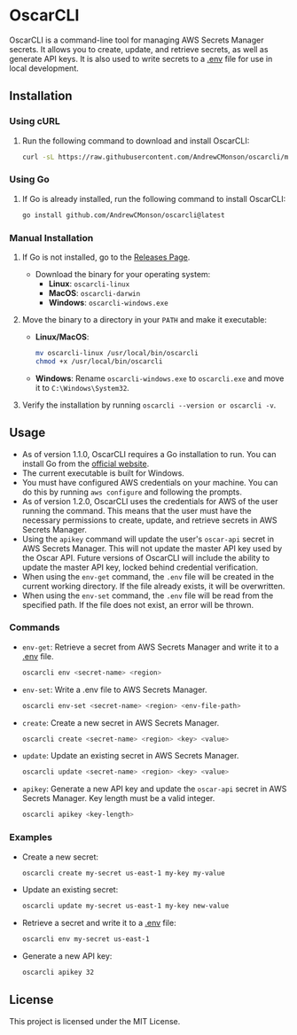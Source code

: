 # OscarCLI

OscarCLI is a command-line tool for managing AWS Secrets Manager secrets. It allows you to create, update, and retrieve secrets, as well as generate API keys. It is also used to write secrets to a [.env](http://_vscodecontentref_/0) file for use in local development.

## Installation

### Using cURL

1. Run the following command to download and install OscarCLI:
    ```sh
    curl -sL https://raw.githubusercontent.com/AndrewCMonson/oscarcli/main/install.sh | bash
    ```

### Using Go

1. If Go is already installed, run the following command to install OscarCLI:
    ```sh
    go install github.com/AndrewCMonson/oscarcli@latest
    ```

### Manual Installation

1. If Go is not installed, go to the [Releases Page](https://github.com/username/repo/releases).
   - Download the binary for your operating system:
     - **Linux**: `oscarcli-linux`
     - **MacOS**: `oscarcli-darwin`
     - **Windows**: `oscarcli-windows.exe`
   
2. Move the binary to a directory in your `PATH` and make it executable:
   - **Linux/MacOS**:
     ```bash
     mv oscarcli-linux /usr/local/bin/oscarcli
     chmod +x /usr/local/bin/oscarcli
     ```
   - **Windows**:
     Rename `oscarcli-windows.exe` to `oscarcli.exe` and move it to `C:\Windows\System32`.

3. Verify the installation by running `oscarcli --version or oscarcli -v`.

## Usage

- As of version 1.1.0, OscarCLI requires a Go installation to run. You can install Go from the [official website](https://golang.org/dl/).
- The current executable is built for Windows.
- You must have configured AWS credentials on your machine. You can do this by running `aws configure` and following the prompts.
- As of version 1.2.0, OscarCLI uses the credentials for AWS of the user running the command. This means that the user must have the necessary permissions to create, update, and retrieve secrets in AWS Secrets Manager.
- Using the `apikey` command will update the user's `oscar-api` secret in AWS Secrets Manager. This will not update the master API key used by the Oscar API. Future versions of OscarCLI will include the ability to update the master API key, locked behind credential verification.
- When using the `env-get` command, the `.env` file will be created in the current working directory. If the file already exists, it will be overwritten.
- When using the `env-set` command, the `.env` file will be read from the specified path. If the file does not exist, an error will be thrown.

### Commands

- `env-get`: Retrieve a secret from AWS Secrets Manager and write it to a [.env](http://_vscodecontentref_/1) file.
    ```sh
    oscarcli env <secret-name> <region>
    ```
- `env-set`: Write a .env file to AWS Secrets Manager.
    ```sh
    oscarcli env-set <secret-name> <region> <env-file-path>
    ```
- `create`: Create a new secret in AWS Secrets Manager.
    ```sh
    oscarcli create <secret-name> <region> <key> <value>
    ```

- `update`: Update an existing secret in AWS Secrets Manager.
    ```sh
    oscarcli update <secret-name> <region> <key> <value>
    ```

- `apikey`: Generate a new API key and update the `oscar-api` secret in AWS Secrets Manager. Key length must be a valid integer.
    ```sh
    oscarcli apikey <key-length>
    ```

### Examples

- Create a new secret:
    ```sh
    oscarcli create my-secret us-east-1 my-key my-value
    ```

- Update an existing secret:
    ```sh
    oscarcli update my-secret us-east-1 my-key new-value
    ```

- Retrieve a secret and write it to a [.env](http://_vscodecontentref_/2) file:
    ```sh
    oscarcli env my-secret us-east-1
    ```

- Generate a new API key:
    ```sh
    oscarcli apikey 32
    ```

## License

This project is licensed under the MIT License.
